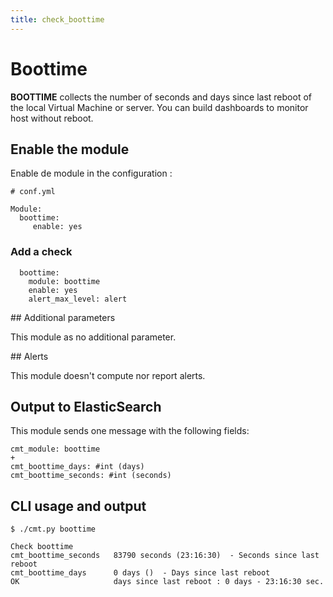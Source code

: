 ```yaml
---
title: check_boottime
---
```


# Boottime

**BOOTTIME** collects the number of seconds and days since last reboot of the local Virtual Machine or server. You can build dashboards to monitor host without reboot.

## Enable the module

Enable de module in the configuration :

    # conf.yml

	Module:
  	  boottime:
  	     enable: yes

### Add a check

	  boottime:
	    module: boottime
	    enable: yes
	    alert_max_level: alert


## Additional parameters

This module as no additional parameter.


## Alerts

This module doesn't compute nor report alerts.


## Output to ElasticSearch

This module sends one message with the following fields:

	cmt_module: boottime
	+
	cmt_boottime_days: #int (days)
	cmt_boottime_seconds: #int (seconds)

## CLI usage and output

	$ ./cmt.py boottime
 
	Check boottime 
	cmt_boottime_seconds   83790 seconds (23:16:30)  - Seconds since last reboot
	cmt_boottime_days      0 days ()  - Days since last reboot
	OK                     days since last reboot : 0 days - 23:16:30 sec.
                     


